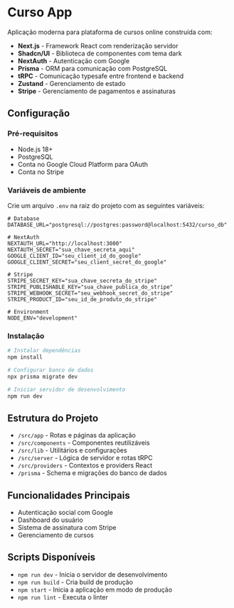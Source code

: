 # Curso App

Aplicação moderna para plataforma de cursos online construída com:

- **Next.js** - Framework React com renderização servidor
- **Shadcn/UI** - Biblioteca de componentes com tema dark
- **NextAuth** - Autenticação com Google
- **Prisma** - ORM para comunicação com PostgreSQL
- **tRPC** - Comunicação typesafe entre frontend e backend
- **Zustand** - Gerenciamento de estado
- **Stripe** - Gerenciamento de pagamentos e assinaturas

## Configuração

### Pré-requisitos

- Node.js 18+
- PostgreSQL
- Conta no Google Cloud Platform para OAuth
- Conta no Stripe

### Variáveis de ambiente

Crie um arquivo `.env` na raiz do projeto com as seguintes variáveis:

```
# Database
DATABASE_URL="postgresql://postgres:password@localhost:5432/curso_db"

# NextAuth
NEXTAUTH_URL="http://localhost:3000"
NEXTAUTH_SECRET="sua_chave_secreta_aqui"
GOOGLE_CLIENT_ID="seu_client_id_do_google"
GOOGLE_CLIENT_SECRET="seu_client_secret_do_google"

# Stripe
STRIPE_SECRET_KEY="sua_chave_secreta_do_stripe"
STRIPE_PUBLISHABLE_KEY="sua_chave_publica_do_stripe"
STRIPE_WEBHOOK_SECRET="seu_webhook_secret_do_stripe"
STRIPE_PRODUCT_ID="seu_id_de_produto_do_stripe"

# Environment
NODE_ENV="development"
```

### Instalação

```bash
# Instalar dependências
npm install

# Configurar banco de dados
npx prisma migrate dev

# Iniciar servidor de desenvolvimento
npm run dev
```

## Estrutura do Projeto

- `/src/app` - Rotas e páginas da aplicação
- `/src/components` - Componentes reutilizáveis
- `/src/lib` - Utilitários e configurações
- `/src/server` - Lógica de servidor e rotas tRPC
- `/src/providers` - Contextos e providers React
- `/prisma` - Schema e migrações do banco de dados

## Funcionalidades Principais

- Autenticação social com Google
- Dashboard do usuário
- Sistema de assinatura com Stripe
- Gerenciamento de cursos

## Scripts Disponíveis

- `npm run dev` - Inicia o servidor de desenvolvimento
- `npm run build` - Cria build de produção
- `npm start` - Inicia a aplicação em modo de produção
- `npm run lint` - Executa o linter
